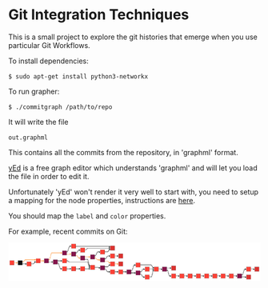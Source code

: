 Git Integration Techniques
==========================

This is a small project to explore the git histories that emerge when you use
particular Git Workflows.

To install dependencies:

    $ sudo apt-get install python3-networkx

To run grapher:

    $ ./commitgraph /path/to/repo

It will write the file

    out.graphml

This contains all the commits from the repository, in 'graphml' format.

[yEd](http://www.yworks.com/en/products_yed_about.html) is a free graph editor
which understands 'graphml' and will let you load the file in order to edit it.

Unfortunately 'yEd' won't render it very well to start with, you need to setup
a mapping for the node properties, instructions are
[here](http://thirld.com/blog/2012/01/31/making-yed-import-labels-from-graphml-files/).

You should map the `label` and `color` properties.

For example, recent commits on Git:

![Sample output](https://raw.githubusercontent.com/aevri/git-integration-techniques/data/git.png)
